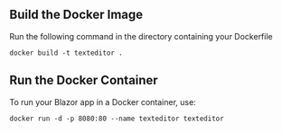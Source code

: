 ## Build the Docker Image
Run the following command in the directory containing your Dockerfile

```shell
docker build -t texteditor .
```

## Run the Docker Container
To run your Blazor app in a Docker container, use:

```shell
docker run -d -p 8080:80 --name texteditor texteditor
```
